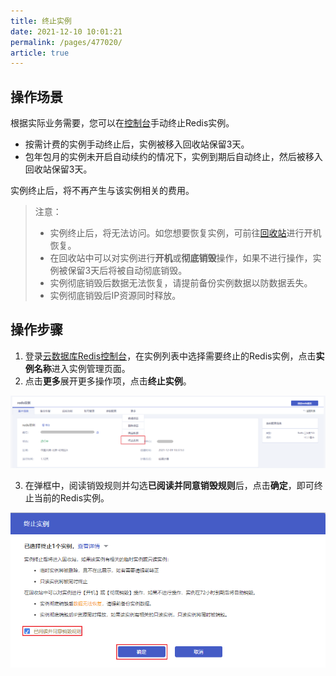 ```yaml
---
title: 终止实例
date: 2021-12-10 10:01:21
permalink: /pages/477020/
article: true
---
```

## 操作场景

根据实际业务需要，您可以在[控制台](https://console.capitalonline.net/dbinstances)手动终止Redis实例。

- 按需计费的实例手动终止后，实例被移入回收站保留3天。
- 包年包月的实例未开启自动续约的情况下，实例到期后自动终止，然后被移入回收站保留3天。

实例终止后，将不再产生与该实例相关的费用。

> 注意：
>
> - 实例终止后，将无法访问。如您想要恢复实例，可前往[回收站](https://console.capitalonline.net/dbinstances_recycle)进行开机恢复。
> - 在回收站中可以对实例进行**开机**或**彻底销毁**操作，如果不进行操作，实例被保留3天后将被自动彻底销毁。
> - 实例彻底销毁后数据无法恢复，请提前备份实例数据以防数据丢失。
> - 实例彻底销毁后IP资源同时释放。

## 操作步骤

1. 登录[云数据库Redis控制台](https://console.capitalonline.net/dbinstances)，在实例列表中选择需要终止的Redis实例，点击**实例名称**进入实例管理页面。
2. 点击**更多**展开更多操作项，点击**终止实例**。

![013](../../pics/013.png)

3. 在弹框中，阅读销毁规则并勾选**已阅读并同意销毁规则**后，点击**确定**，即可终止当前的Redis实例。

![014](../../pics/014-16391149436461.png)
